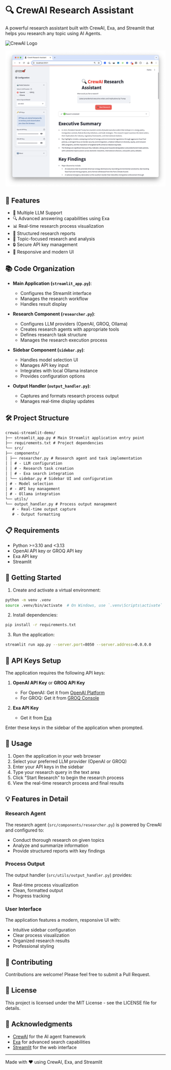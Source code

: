 # 🔍 CrewAI Research Assistant

A powerful research assistant built with CrewAI, Exa, and Streamlit that helps you research any topic using AI Agents.

![CrewAI Logo](https://cdn.prod.website-files.com/66cf2bfc3ed15b02da0ca770/66d07240057721394308addd_Logo%20(1).svg)

![App Screenshot](app.png)

## 🌟 Features

- 🤖 Multiple LLM Support
- 🔍 Advanced answering capabilities using Exa
- 📊 Real-time research process visualization
- 📝 Structured research reports
- 🎯 Topic-focused research and analysis
- 🔒 Secure API key management
- 📱 Responsive and modern UI

## 📚 Code Organization

- **Main Application (`streamlit_app.py`)**:
  - Configures the Streamlit interface
  - Manages the research workflow
  - Handles result display

- **Research Component (`researcher.py`)**:
  - Configures LLM providers (OpenAI, GROQ, Ollama)
  - Creates research agents with appropriate tools
  - Defines research task structure
  - Manages the research execution process

- **Sidebar Component (`sidebar.py`)**:
  - Handles model selection UI
  - Manages API key input
  - Integrates with local Ollama instance
  - Provides configuration options

- **Output Handler (`output_handler.py`)**:
  - Captures and formats research process output
  - Manages real-time display updates


## 🛠️ Project Structure

```
crewai-streamlit-demo/
├── streamlit_app.py # Main Streamlit application entry point
├── requirements.txt # Project dependencies
└── src/
├── components/
│ ├── researcher.py # Research agent and task implementation
│ │ # - LLM configuration
│ │ # - Research task creation
│ │ # - Exa search integration
│ └── sidebar.py # Sidebar UI and configuration
│ # - Model selection
│ # - API key management
│ # - Ollama integration
└── utils/
└── output_handler.py # Process output management
   # - Real-time output capture
   # - Output formatting
```

## 📋 Requirements

- Python >=3.10 and <3.13
- OpenAI API key or GROQ API key
- Exa API key
- Streamlit

## 🚀 Getting Started

1. Create and activate a virtual environment:
```bash
python -m venv .venv
source .venv/bin/activate  # On Windows, use `.venv\Scripts\activate`
```

2. Install dependencies:
```bash
pip install -r requirements.txt
```

3. Run the application:
```bash
streamlit run app.py --server.port=8050 --server.address=0.0.0.0
```

## 🔑 API Keys Setup

The application requires the following API keys:

1. **OpenAI API Key** or **GROQ API Key**
   - For OpenAI: Get it from [OpenAI Platform](https://platform.openai.com/)
   - For GROQ: Get it from [GROQ Console](https://console.groq.com/)

2. **Exa API Key**
   - Get it from [Exa](https://exa.ai)

Enter these keys in the sidebar of the application when prompted.

## 🎯 Usage

1. Open the application in your web browser
2. Select your preferred LLM provider (OpenAI or GROQ)
3. Enter your API keys in the sidebar
4. Type your research query in the text area
5. Click "Start Research" to begin the research process
6. View the real-time research process and final results

## 💡 Features in Detail

### Research Agent
The research agent (`src/components/researcher.py`) is powered by CrewAI and configured to:
- Conduct thorough research on given topics
- Analyze and summarize information
- Provide structured reports with key findings

### Process Output
The output handler (`src/utils/output_handler.py`) provides:
- Real-time process visualization
- Clean, formatted output
- Progress tracking

### User Interface
The application features a modern, responsive UI with:
- Intuitive sidebar configuration
- Clear process visualization
- Organized research results
- Professional styling

## 🤝 Contributing

Contributions are welcome! Please feel free to submit a Pull Request.

## 📄 License

This project is licensed under the MIT License - see the LICENSE file for details.

## 🙏 Acknowledgments

- [CrewAI](https://crewai.com) for the AI agent framework
- [Exa](https://exa.ai) for advanced search capabilities
- [Streamlit](https://streamlit.io) for the web interface

---
Made with ❤️ using CrewAI, Exa, and Streamlit
